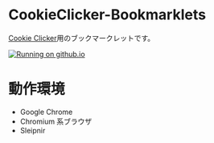 # CookieClicker-Bookmarklets
[Cookie Clicker](http://orteil.dashnet.org/cookieclicker/)用のブックマークレットです。

[![Running on github.io](https://img.shields.io/badge/running%20on-github.io-brightgreen.svg)](https://razlite.github.io/CookieClicker-Bookmarklets/)

# 動作環境
 * Google Chrome
 * Chromium 系ブラウザ
 * Sleipnir
